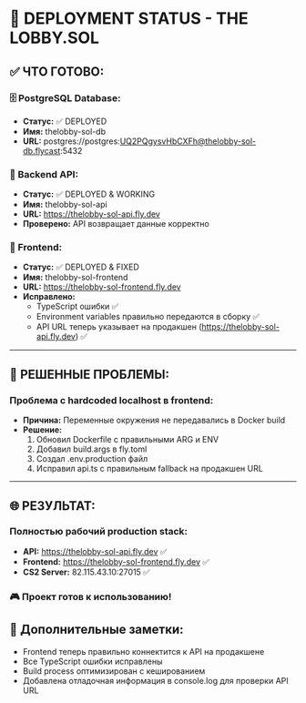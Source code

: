 # 🚀 DEPLOYMENT STATUS - THE LOBBY.SOL

## ✅ ЧТО ГОТОВО:

### **🗄️ PostgreSQL Database:**
- **Статус:** ✅ DEPLOYED
- **Имя:** thelobby-sol-db
- **URL:** postgres://postgres:UQ2PQgysvHbCXFh@thelobby-sol-db.flycast:5432

### **🔧 Backend API:**
- **Статус:** ✅ DEPLOYED & WORKING
- **Имя:** thelobby-sol-api
- **URL:** https://thelobby-sol-api.fly.dev
- **Проверено:** API возвращает данные корректно

### **📱 Frontend:**
- **Статус:** ✅ DEPLOYED & FIXED
- **Имя:** thelobby-sol-frontend 
- **URL:** https://thelobby-sol-frontend.fly.dev
- **Исправлено:** 
  - TypeScript ошибки ✅
  - Environment variables правильно передаются в сборку ✅
  - API URL теперь указывает на продакшен (https://thelobby-sol-api.fly.dev) ✅

---

## 🎯 РЕШЕННЫЕ ПРОБЛЕМЫ:

### **Проблема с hardcoded localhost в frontend:**
- **Причина:** Переменные окружения не передавались в Docker build
- **Решение:** 
  1. Обновил Dockerfile с правильными ARG и ENV
  2. Добавил build.args в fly.toml
  3. Создал .env.production файл
  4. Исправил api.ts с правильным fallback на продакшен URL

---

## 🌐 РЕЗУЛЬТАТ:

### **Полностью рабочий production stack:**
- **API:** https://thelobby-sol-api.fly.dev ✅
- **Frontend:** https://thelobby-sol-frontend.fly.dev ✅
- **CS2 Server:** 82.115.43.10:27015 ✅

### **🎮 Проект готов к использованию!**

## 📝 Дополнительные заметки:
- Frontend теперь правильно коннектится к API на продакшене
- Все TypeScript ошибки исправлены
- Build process оптимизирован с кешированием
- Добавлена отладочная информация в console.log для проверки API URL
